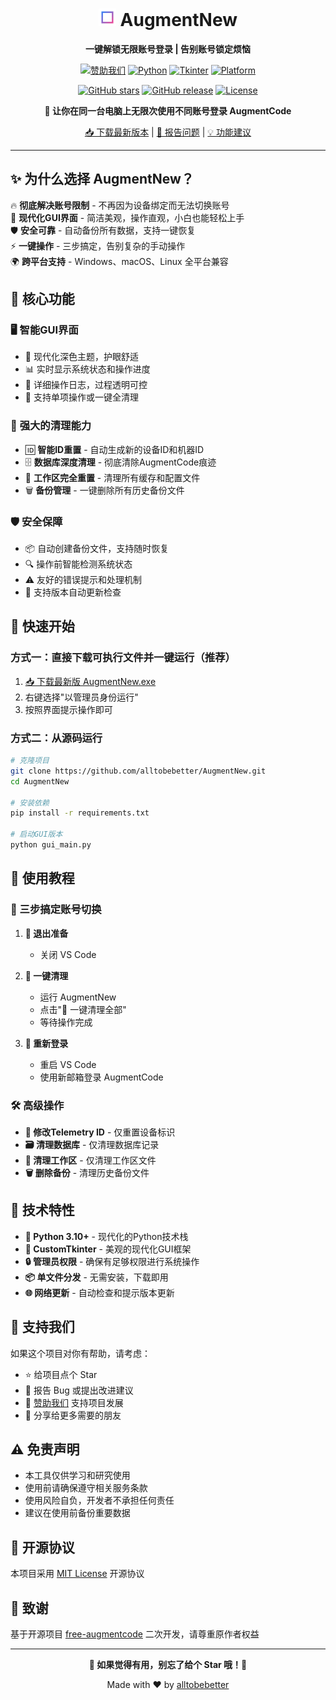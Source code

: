 <div align="center">

# <img src="icon.svg" width="28" height="28"> AugmentNew

**一键解锁无限账号登录 | 告别账号锁定烦恼**

[![赞助我们](https://img.shields.io/badge/💖-赞助我们-ff69b4?style=for-the-badge)](https://i.gyazo.com/e3009f0ffc36a8444944f3ca40378dd1.png)
[![Python](https://img.shields.io/badge/Python-3.10+-3776ab?style=for-the-badge&logo=python&logoColor=white)](https://www.python.org/)
[![Tkinter](https://img.shields.io/badge/GUI-CustomTkinter-00599C?style=for-the-badge&logo=python&logoColor=white)](https://github.com/TomSchimansky/CustomTkinter)
[![Platform](https://img.shields.io/badge/Platform-Windows%20|%20macOS%20|%20Linux-lightgrey?style=for-the-badge)](https://github.com/alltobebetter/AugmentNew)

[![GitHub stars](https://img.shields.io/github/stars/alltobebetter/AugmentNew?style=for-the-badge&logo=github)](https://github.com/alltobebetter/AugmentNew)
[![GitHub release](https://img.shields.io/github/v/release/alltobebetter/AugmentNew?style=for-the-badge&logo=github)](https://github.com/alltobebetter/AugmentNew/releases)
[![License](https://img.shields.io/badge/license-MIT-blue?style=for-the-badge)](LICENSE)

**🎯 让你在同一台电脑上无限次使用不同账号登录 AugmentCode**

[📥 下载最新版本](https://github.com/alltobebetter/AugmentNew/releases/latest) | [🐛 报告问题](https://github.com/alltobebetter/AugmentNew/issues) | [💡 功能建议](https://github.com/alltobebetter/AugmentNew/issues/new)

</div>

---

## ✨ 为什么选择 AugmentNew？

🔥 **彻底解决账号限制** - 不再因为设备绑定而无法切换账号  
🎨 **现代化GUI界面** - 简洁美观，操作直观，小白也能轻松上手  
🛡️ **安全可靠** - 自动备份所有数据，支持一键恢复  
⚡ **一键操作** - 三步搞定，告别复杂的手动操作  
🌍 **跨平台支持** - Windows、macOS、Linux 全平台兼容  

## 🎯 核心功能

### 🖥️ **智能GUI界面**
- 🎨 现代化深色主题，护眼舒适
- 📊 实时显示系统状态和操作进度
- 📝 详细操作日志，过程透明可控
- 🔄 支持单项操作或一键全清理

### 🔧 **强大的清理能力**
- 🆔 **智能ID重置** - 自动生成新的设备ID和机器ID
- 🗄️ **数据库深度清理** - 彻底清除AugmentCode痕迹
- 💾 **工作区完全重置** - 清理所有缓存和配置文件
- 🗑️ **备份管理** - 一键删除所有历史备份文件

### 🛡️ **安全保障**
- 📦 自动创建备份文件，支持随时恢复
- 🔍 操作前智能检测系统状态
- ⚠️ 友好的错误提示和处理机制
- 🔄 支持版本自动更新检查

## 🚀 快速开始

### 方式一：直接下载可执行文件并一键运行（推荐）
1. [📥 下载最新版 AugmentNew.exe](https://github.com/alltobebetter/AugmentNew/releases/latest)
2. 右键选择"以管理员身份运行"
3. 按照界面提示操作即可

### 方式二：从源码运行
```bash
# 克隆项目
git clone https://github.com/alltobebetter/AugmentNew.git
cd AugmentNew

# 安装依赖
pip install -r requirements.txt

# 启动GUI版本
python gui_main.py
```

## 📖 使用教程

### 🎯 三步搞定账号切换

1. **🚪 退出准备**
   - 关闭 VS Code

2. **🔧 一键清理**
   - 运行 AugmentNew
   - 点击"🚀 一键清理全部"
   - 等待操作完成

3. **🎉 重新登录**
   - 重启 VS Code
   - 使用新邮箱登录 AugmentCode

### 🛠️ 高级操作

- **🔄 修改Telemetry ID** - 仅重置设备标识
- **🗃️ 清理数据库** - 仅清理数据库记录  
- **💾 清理工作区** - 仅清理工作区文件
- **🗑️ 删除备份** - 清理历史备份文件

## 🔧 技术特性

- **🐍 Python 3.10+** - 现代化的Python技术栈
- **🎨 CustomTkinter** - 美观的现代化GUI框架
- **🔒 管理员权限** - 确保有足够权限进行系统操作
- **📦 单文件分发** - 无需安装，下载即用
- **🌐 网络更新** - 自动检查和提示版本更新

## 🤝 支持我们

如果这个项目对你有帮助，请考虑：

- ⭐ 给项目点个 Star
- 🐛 报告 Bug 或提出改进建议
- 💖 [赞助我们](https://i.gyazo.com/e3009f0ffc36a8444944f3ca40378dd1.png) 支持项目发展
- 📢 分享给更多需要的朋友

## ⚠️ 免责声明

- 本工具仅供学习和研究使用
- 使用前请确保遵守相关服务条款
- 使用风险自负，开发者不承担任何责任
- 建议在使用前备份重要数据

## 📄 开源协议

本项目采用 [MIT License](LICENSE) 开源协议

## 🙏 致谢

基于开源项目 [free-augmentcode](https://github.com/vber/free-augmentcode) 二次开发，请尊重原作者权益

---

<div align="center">

**🌟 如果觉得有用，别忘了给个 Star 哦！🌟**

Made with ❤️ by [alltobebetter](https://github.com/alltobebetter)

</div>
